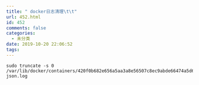 ```yaml
---
title: " docker日志清理\t\t"
url: 452.html
id: 452
comments: false
categories:
  - 未分类
date: 2019-10-20 22:06:52
tags:
---
```


    sudo truncate -s 0  /var/lib/docker/containers/420f0b682e656a5aa3a8e56507c8ec9abde66474a5d6dfd68a4aa4477a3860f1/420f0b682e656a5aa3a8e56507c8ec9abde66474a5d6dfd68a4aa4477a3860f1-json.log
